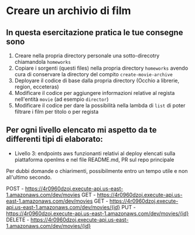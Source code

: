 # Creare un archivio di film

## In questa esercitazione pratica le tue consegne sono

1. Creare nella propria directory personale una sotto-direcotry chiamandola `homeworks`
2. Copiare i sorgenti (questi files) nella propria directory `homeworks` avendo cura di conservare la directory del compito `create-movie-archive`
3. Deployare il codice di base dalla propria directory (Occhio a librerie, region, ecceteras)
4. Modificare il codice per aggiungere informazioni relative al regista nell'entità `movie` (ad esempio `director`)
5. Modificare il codice per dare la possibilità nella lambda di `list` di poter filtrare i film per titolo o per regista


## Per ogni livello elencato mi aspetto da te differenti tipi di elaborato:


- Livello 3: endpoints aws funzionanti relativi al deploy elencati sulla piattaforma openlms e nel file README.md, PR sul repo principale


Per dubbi domande o chiarimenti, possibilmente entro un tempo utile e non all'ultimo secondo.

  POST - https://4r0960dzoj.execute-api.us-east-1.amazonaws.com/dev/movies
  GET - https://4r0960dzoj.execute-api.us-east-1.amazonaws.com/dev/movies
  GET - https://4r0960dzoj.execute-api.us-east-1.amazonaws.com/dev/movies/{id}
  PUT - https://4r0960dzoj.execute-api.us-east-1.amazonaws.com/dev/movies/{id}
  DELETE - https://4r0960dzoj.execute-api.us-east-1.amazonaws.com/dev/movies/{id}

